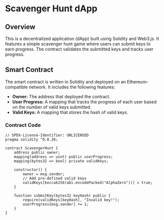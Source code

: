 # Scavenger Hunt dApp

## Overview

This is a decentralized application (dApp) built using Solidity and Web3.js. It features a simple scavenger hunt game where users can submit keys to earn progress. The contract validates the submitted keys and tracks user progress.

## Smart Contract

The smart contract is written in Solidity and deployed on an Ethereum-compatible network. It includes the following features:

- **Owner:** The address that deployed the contract.
- **User Progress:** A mapping that tracks the progress of each user based on the number of valid keys submitted.
- **Valid Keys:** A mapping that stores the hash of valid keys.

### Contract Code

```solidity
// SPDX-License-Identifier: UNLICENSED
pragma solidity ^0.8.26;

contract ScavengerHunt {
    address public owner;
    mapping(address => uint) public userProgress;
    mapping(bytes32 => bool) private validKeys;

    constructor() {
        owner = msg.sender;
        // Add pre-defined valid keys
        validKeys[keccak256(abi.encodePacked("AlphaZero"))] = true;
    }

    function submitKey(bytes32 keyHash) public {
        require(validKeys[keyHash], "Invalid key!");
        userProgress[msg.sender] += 1;
    }
}
